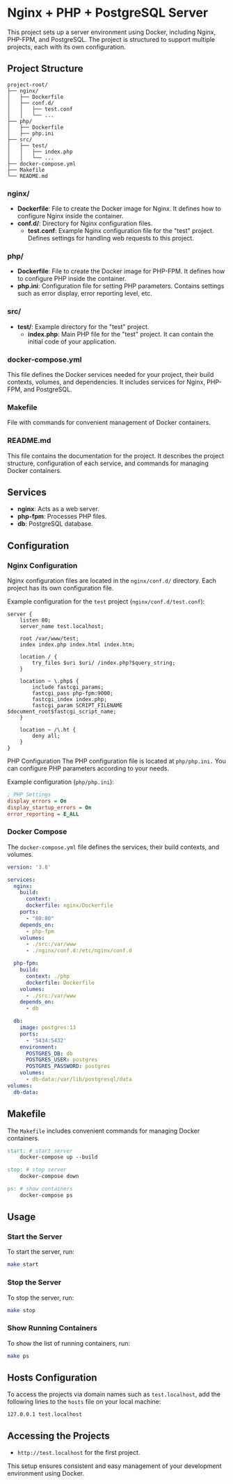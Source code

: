 # Nginx + PHP + PostgreSQL Server

This project sets up a server environment using Docker, including Nginx, PHP-FPM, and PostgreSQL. The project is structured to support multiple projects, each with its own configuration.

## Project Structure

```
project-root/
├── nginx/
│   ├── Dockerfile
│   ├── conf.d/
│   │   ├── test.conf
│   │   └── ...
├── php/
│   ├── Dockerfile
│   ├── php.ini
├── src/
│   ├── test/
│   │   ├── index.php
│   │   └── ...
├── docker-compose.yml
├── Makefile
└── README.md
```

### nginx/

- **Dockerfile**: File to create the Docker image for Nginx. It defines how to configure Nginx inside the container.
- **conf.d/**: Directory for Nginx configuration files.
    - **test.conf**: Example Nginx configuration file for the "test" project. Defines settings for handling web requests to this project.

### php/

- **Dockerfile**: File to create the Docker image for PHP-FPM. It defines how to configure PHP inside the container.
- **php.ini**: Configuration file for setting PHP parameters. Contains settings such as error display, error reporting level, etc.

### src/

- **test/**: Example directory for the "test" project.
    - **index.php**: Main PHP file for the "test" project. It can contain the initial code of your application.

### docker-compose.yml

This file defines the Docker services needed for your project, their build contexts, volumes, and dependencies. It includes services for Nginx, PHP-FPM, and PostgreSQL.

### Makefile

File with commands for convenient management of Docker containers.

### README.md

This file contains the documentation for the project. It describes the project structure, configuration of each service, and commands for managing Docker containers.

## Services

- **nginx**: Acts as a web server.
- **php-fpm**: Processes PHP files.
- **db**: PostgreSQL database.

## Configuration

### Nginx Configuration

Nginx configuration files are located in the `nginx/conf.d/` directory. Each project has its own configuration file.

Example configuration for the `test` project (`nginx/conf.d/test.conf`):

```nginx
server {
    listen 80;
    server_name test.localhost;

    root /var/www/test;
    index index.php index.html index.htm;

    location / {
        try_files $uri $uri/ /index.php?$query_string;
    }

    location ~ \.php$ {
        include fastcgi_params;
        fastcgi_pass php-fpm:9000;
        fastcgi_index index.php;
        fastcgi_param SCRIPT_FILENAME $document_root$fastcgi_script_name;
    }

    location ~ /\.ht {
        deny all;
    }
}
```

PHP Configuration
The PHP configuration file is located at `php/php.ini.` You can configure PHP parameters according to your needs.

Example configuration (`php/php.ini`):

```ini
; PHP Settings
display_errors = On
display_startup_errors = On
error_reporting = E_ALL
```

### Docker Compose

The `docker-compose.yml`  file defines the services, their build contexts, and volumes.

```yaml
version: '3.8'

services:
  nginx:
    build:
      context: .
      dockerfile: nginx/Dockerfile
    ports:
      - "80:80"
    depends_on:
      - php-fpm
    volumes:
      - ./src:/var/www
      - ./nginx/conf.d:/etc/nginx/conf.d

  php-fpm:
    build:
      context: ./php
      dockerfile: Dockerfile
    volumes:
      - ./src:/var/www
    depends_on:
      - db

  db:
    image: postgres:13
    ports:
      - '5434:5432'
    environment:
      POSTGRES_DB: db
      POSTGRES_USER: postgres
      POSTGRES_PASSWORD: postgres
    volumes:
      - db-data:/var/lib/postgresql/data
volumes:
  db-data:
```

## Makefile

The `Makefile` includes convenient commands for managing Docker containers.

```makefile
start: # start server
	docker-compose up --build

stop: # stop server
	docker-compose down

ps: # show containers
	docker-compose ps
```

## Usage

### Start the Server

To start the server, run:

```sh
make start
```

### Stop the Server

To stop the server, run:

```sh
make stop
```

### Show Running Containers

To show the list of running containers, run:

```sh
make ps
```

## Hosts Configuration

To access the projects via domain names such as `test.localhost`, add the following lines to the `hosts` file on your local machine:

```
127.0.0.1 test.localhost
```

## Accessing the Projects

- `http://test.localhost` for the first project.

This setup ensures consistent and easy management of your development environment using Docker.
